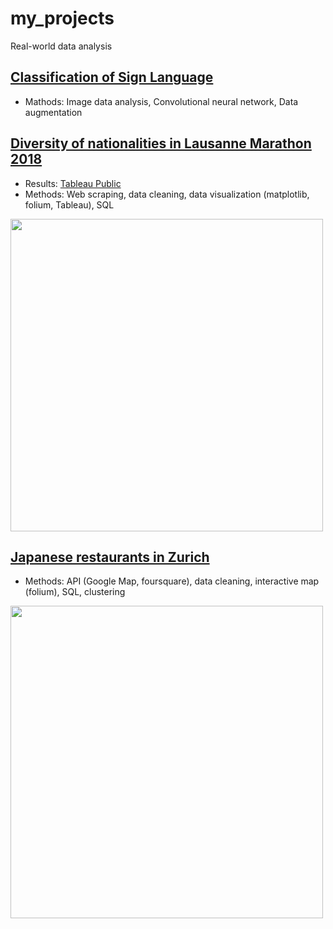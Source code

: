 # my_projects
Real-world data analysis

## [Classification of Sign Language](https://www.kaggle.com/kotarosonoda/sign-language-cnn)
- Mathods: Image data analysis, Convolutional neural network, Data augmentation

## [Diversity of nationalities in Lausanne Marathon 2018](https://github.com/ksonod/my_projects/tree/master/LausanneMarathon)   
- Results: [Tableau Public](https://public.tableau.com/profile/kotaro.sonoda#!/vizhome/LausanneMarathon/dashboard)  
- Methods: Web scraping, data cleaning, data visualization (matplotlib, folium, Tableau), SQL
<img src="https://i.imgur.com/cOdHOFE.png" width="500px">      


## [Japanese restaurants in Zurich](https://github.com/ksonod/my_projects/tree/master/JapaneseRestaurantsInZurich)
- Methods: API (Google Map, foursquare), data cleaning, interactive map (folium), SQL, clustering
<img src="https://i.imgur.com/0WobSrz.png" width="500px"> 
